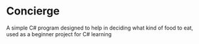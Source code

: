 # Concierge
A simple C# program designed to help in deciding what kind of food to eat, used as a beginner project for C# learning
